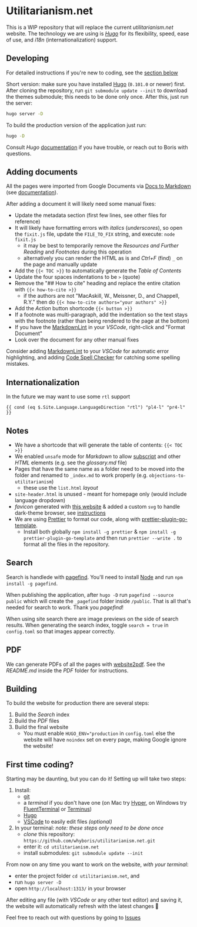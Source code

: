 # Utilitarianism.net

This is a WIP repository that will replace the current _utilitarianism.net_ website. The technology we are using is [_Hugo_](https://gohugo.io/) for its flexibility, speed, ease of use, and _i18n_ (internationalization) support.

## Developing

For detailed instructions if you're new to coding, see the [section below](#first-time-coding)

Short version: make sure you have installed [Hugo](https://gohugo.io/getting-started/installing/) (`0.101.0` or newer) first. After cloning the repository, run `git submodule update --init` to download the themes submodule; this needs to be done only once. After this, just run the server:

```sh
hugo server -D
```

To build the production version of the application just run:

```sh
hugo -D
```

Consult _Hugo_ [documentation](https://gohugo.io/documentation/) if you have trouble, or reach out to Boris with questions.

## Adding documents

All the pages were imported from Google Documents via [Docs to Markdown](https://workspace.google.com/u/0/marketplace/app/docs_to_markdown/700168918607) (see [documentation](https://github.com/evbacher/gd2md-html/wiki)).

After adding a document it will likely need some manual fixes:

- Update the metadata section (first few lines, see other files for reference)
- It will likely have formatting errors with _italics_ (_underscores_), so open the `fixit.js` file, update the `FILE_TO_FIX` string, and execute: `node fixit.js`
  - it may be best to temporarily remove the _Resources and Further Reading_ and _Footnotes_ during this operation
  - alternatively you can render the HTML as is and _Ctrl+F_ (find) `_` on the page and manually update
- Add the `{{< TOC >}}` to automatically generate the _Table of Contents_
- Update the four spaces indentations to be `>` (quote)
- Remove the "## How to cite" heading and replace the entire citation with `{{< how-to-cite >}}`
  - if the authors are not "MacAskill, W., Meissner, D., and Chappell, R.Y." then do `{{< how-to-cite authors="your authors" >}}`
- Add the _Action_ button shortcode `{{< button >}}`
- If a footnote was multi-paragraph, add the indentation so the text stays with the footnote (rather than being rendered to the page at the bottom)
- If you have the [MarkdownLint](https://marketplace.visualstudio.com/items?itemName=DavidAnson.vscode-markdownlint) in your _VSCode_, right-click and "Format Document"
- Look over the document for any other manual fixes

Consider adding [MarkdownLint](https://marketplace.visualstudio.com/items?itemName=DavidAnson.vscode-markdownlint) to your _VSCode_ for automatic error highlighting, and adding [Code Spell Checker](https://marketplace.visualstudio.com/items?itemName=streetsidesoftware.code-spell-checker) for catching some spelling mistakes.

## Internationalization

In the future we may want to use some `rtl` support

```
{{ cond (eq $.Site.Language.LanguageDirection "rtl") "pl4-l" "pr4-l" }}
```

## Notes

- We have a shortcode that will generate the table of contents: `{{< TOC >}}`
- We enabled `unsafe` mode for _Markdown_ to allow [subscript](https://discourse.gohugo.io/t/footnote-sup-tag-not-working-inside-markdownify-help/25426) and other _HTML_ elements (e.g. see the _glossary.md_ file)
- Pages that have the same name as a folder need to be moved into the folder and renamed to `_index.md` to work properly (e.g. `objections-to-utilitarianism`)
  - these use the `list.html` _layout_
- `site-header.html` is unused - meant for homepage only (would include language dropdown)
- _favicon_ generated with [this website](https://realfavicongenerator.net/) & added a custom `svg` to handle dark-theme browser, see [instructions](https://web.dev/building-an-adaptive-favicon/)
- We are using [Prettier](https://prettier.io/) to format our code, along with [prettier-plugin-go-template](https://github.com/NiklasPor/prettier-plugin-go-template).
  - Install both globally `npm install -g prettier` & `npm install -g prettier-plugin-go-template` and then run `prettier --write .` to format all the files in the repository.

## Search

Search is handlede with [pagefind](https://pagefind.app/). You'll need to install [Node](https://nodejs.org/en/) and run `npm install -g pagefind`.

When publishing the application, after `hugo -D` run `pagefind --source public` which will create the `_pagefind` folder inside `/public`. That is all that's needed for search to work. Thank you _pagefind_!

When using site search there are image previews on the side of search results. When generating the search index, toggle `search = true` in `config.toml` so that images appear correctly.

## PDF

We can generate PDFs of all the pages with [website2pdf](https://github.com/jgazeau/website2pdf). See the _README.md_ inside the _PDF_ folder for instructions.

## Building

To build the website for production there are several steps:

1. Build the _Search_ index
2. Build the _PDF_ files
3. Build the final website
   - You must enable `HUGO_ENV="production` in `config.toml` else the website will have `noindex` set on every page, making Google ignore the website!

## First time coding?

Starting may be daunting, but you can do it! Setting up will take two steps:

1. Install:
   - [git](https://git-scm.com/)
   - a _terminal_ if you don't have one (on Mac try [Hyper](https://hyper.is), on Windows try [FluentTerminal](https://github.com/felixse/FluentTerminal) or [Terminus](https://github.com/Eugeny/terminus))
   - [Hugo](https://gohugo.io/getting-started/installing/)
   - [VSCode](https://code.visualstudio.com) to easily edit files _(optional)_
2. In your terminal: _note: these steps only need to be done once_
   - _clone_ this repository: `https://github.com/whyboris/utilitarianism.net.git`
   - enter it: `cd utilitarianism.net`
   - install submodules: `git submodule update --init`

From now on any time you want to work on the website, _with your terminal_:

- enter the project folder `cd utilitarianism.net`, and
- run `hugo server -D`
- open `http://localhost:1313/` in your browser

After editing any file (with _VSCode_ or any other text editor) and saving it, the website will automatically refresh with the latest changes 🎉

Feel free to reach out with questions by going to [Issues](https://github.com/whyboris/utilitarianism.net/issues)
